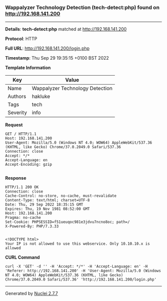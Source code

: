 ### Wappalyzer Technology Detection (tech-detect:php) found on http://192.168.141.200
---
**Details**: **tech-detect:php**  matched at http://192.168.141.200

**Protocol**: HTTP

**Full URL**: http://192.168.141.200/login.php

**Timestamp**: Thu Sep 29 19:35:15 +0100 BST 2022

**Template Information**

| Key | Value |
|---|---|
| Name | Wappalyzer Technology Detection |
| Authors | hakluke |
| Tags | tech |
| Severity | info |

**Request**
```http
GET / HTTP/1.1
Host: 192.168.141.200
User-Agent: Mozilla/5.0 (Windows NT 4.0; WOW64) AppleWebKit/537.36 (KHTML, like Gecko) Chrome/37.0.2049.0 Safari/537.36
Connection: close
Accept: */*
Accept-Language: en
Accept-Encoding: gzip


```

**Response**
```http
HTTP/1.1 200 OK
Connection: close
Cache-Control: no-store, no-cache, must-revalidate
Content-Type: text/html; charset=UTF-8
Date: Thu, 29 Sep 2022 18:35:15 GMT
Expires: Thu, 19 Nov 1981 08:52:00 GMT
Host: 192.168.141.200
Pragma: no-cache
Set-Cookie: PHPSESSID=f51ueuqoc981e3jdvu7ncno8oc; path=/
X-Powered-By: PHP/7.3.33


<!DOCTYPE html>
Your IP is not allowed to use this webservice. Only 10.10.10.x is allowed
```


**CURL Command**
```
curl -X 'GET' -d '' -H 'Accept: */*' -H 'Accept-Language: en' -H 'Referer: http://192.168.141.200' -H 'User-Agent: Mozilla/5.0 (Windows NT 4.0; WOW64) AppleWebKit/537.36 (KHTML, like Gecko) Chrome/37.0.2049.0 Safari/537.36' 'http://192.168.141.200/login.php'
```
---
Generated by [Nuclei 2.7.7](https://github.com/projectdiscovery/nuclei)